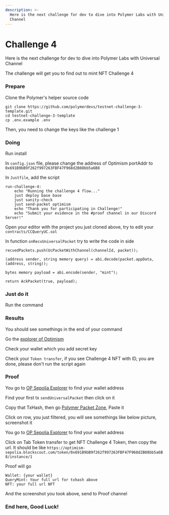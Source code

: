 ```yaml
---
description: >-
  Here is the next challenge for dev to dive into Polymer Labs with Universal
  Channel
---
```


# Challenge 4

Here is the next challenge for dev to dive into Polymer Labs with Universal Channel

The challenge will get you to find out to mint NFT Challenge 4

### Prepare <a href="#prepare" id="prepare"></a>

Clone the Polymer's helper source code

```
git clone https://github.com/polymerdevs/testnet-challenge-3-template.git
cd testnet-challenge-3-template
cp .env.example .env
```

Then, you need to change the keys like the challenge 1

### Doing <a href="#doing" id="doing"></a>

Run install

In `config.json` file, please change the address of Optimism portAddr to `0x691B9bB9f262f997263FBF47F968d2B08bb5a6B8`

In `Justfile`, add the script

```
run-challenge-4:
    echo "Running the challenge 4 flow..."
    just deploy base base
    just sanity-check
    just send-packet optimism
    echo "Thank you for participating in Challenge!"
    echo "Submit your evidence in the #proof channel in our Discord Server!"
```

Open your editor with the project you just cloned above, try to edit your `contracts/CCQueryUC.sol`

In function `onRecvUniversalPacket` try to write the code in side

```
recvedPackets.push(UcPacketWithChannel(channelId, packet));

(address sender, string memory query) = abi.decode(packet.appData, (address, string));

bytes memory payload = abi.encode(sender, "mint");

return AckPacket(true, payload);
```

### Just do it <a href="#just-do-it" id="just-do-it"></a>

Run the command

### Results <a href="#results" id="results"></a>

You should see somethings in the end of your command

Go the [explorer of Optimism](https://optimism-sepolia.blockscout.com/)

Check your wallet which you add secret key

Check your `Token transfer`, if you see Challenge 4 NFT with ID, you are done, please don't run the script again

### Proof <a href="#proof" id="proof"></a>

You go to [OP Sepolia Explorer](https://optimism-sepolia.blockscout.com/) to find your wallet address

Find your first tx `sendUniversalPacket` then click on it

Copy that TxHash, then go [Polymer Packet Zone](https://sepolia.polymer.zone/packets), Paste it

Click on row, you just filtered, you will see somethings like below picture, screenshot it

You go to [OP Sepolia Explorer](https://optimism-sepolia.blockscout.com/) to find your wallet address

Click on Tab Token transfer to get NFT Challenge 4 Token, then copy the url. It should be like `https://optimism-sepolia.blockscout.com/token/0x691B9bB9f262f997263FBF47F968d2B08bb5a6B8/instance/1`

Proof will go

```
Wallet: {your wallet}
QueryMint: Your full url for txhash above
NFT: your full url NFT 
```

And the screenshot you took above, send to Proof channel

### End here, Good Luck! <a href="#end-here-good-luck" id="end-here-good-luck"></a>
